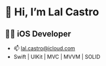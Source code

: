 # 👋 Hi, I’m Lal Castro
## 👨‍💻 iOS Developer
- 📫 lal.castro@icloud.com
- Swift | UIKit | MVC | MVVM | SOLID


<!---
lalcastroantony/lalcastroantony is a ✨ special ✨ repository because its `README.md` (this file) appears on your GitHub profile.
You can click the Preview link to take a look at your changes.
--->
